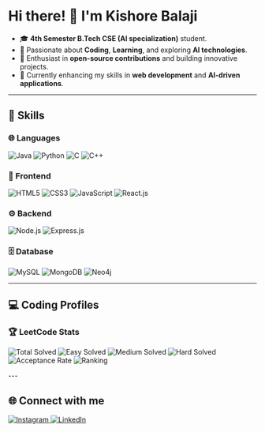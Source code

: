# Hi there! 👋 I'm Kishore Balaji  

- 🎓 **4th Semester B.Tech CSE (AI specialization)** student.  
- 👀 Passionate about **Coding**, **Learning**, and exploring **AI technologies**.  
- 🌟 Enthusiast in **open-source contributions** and building innovative projects.  
- 🌱 Currently enhancing my skills in **web development** and **AI-driven applications**.  

---

## 🚀 Skills  

### 🌐 Languages  
<p align="left">  
  <img src="https://img.shields.io/badge/Java-FF6F00?style=for-the-badge&logo=java&logoColor=white" alt="Java" />  
  <img src="https://img.shields.io/badge/Python-3776AB?style=for-the-badge&logo=python&logoColor=white" alt="Python" />  
  <img src="https://img.shields.io/badge/C-00599C?style=for-the-badge&logo=c&logoColor=white" alt="C" />  
  <img src="https://img.shields.io/badge/C++-F34B7D?style=for-the-badge&logo=cplusplus&logoColor=white" alt="C++" />  
</p>  

### 🎨 Frontend  
<p align="left">  
  <img src="https://img.shields.io/badge/HTML5-E34F26?style=for-the-badge&logo=html5&logoColor=white" alt="HTML5" />  
  <img src="https://img.shields.io/badge/CSS3-1572B6?style=for-the-badge&logo=css3&logoColor=white" alt="CSS3" />  
  <img src="https://img.shields.io/badge/JavaScript-F7DF1E?style=for-the-badge&logo=javascript&logoColor=black" alt="JavaScript" />  
  <img src="https://img.shields.io/badge/React.js-61DAFB?style=for-the-badge&logo=react&logoColor=black" alt="React.js" />  
</p>  

### ⚙️ Backend  
<p align="left">  
  <img src="https://img.shields.io/badge/Node.js-339933?style=for-the-badge&logo=nodedotjs&logoColor=white" alt="Node.js" />  
  <img src="https://img.shields.io/badge/Express.js-000000?style=for-the-badge&logo=express&logoColor=white" alt="Express.js" />  
</p>  

### 🗄️ Database  
<p align="left">  
  <img src="https://img.shields.io/badge/MySQL-4479A1?style=for-the-badge&logo=mysql&logoColor=white" alt="MySQL" />  
  <img src="https://img.shields.io/badge/MongoDB-47A248?style=for-the-badge&logo=mongodb&logoColor=white" alt="MongoDB" />  
  <img src="https://img.shields.io/badge/Neo4j-008CC1?style=for-the-badge&logo=neo4j&logoColor=white" alt="Neo4j" />  
</p>  

---

## 💻 Coding Profiles  

### 🏆 LeetCode Stats  
<p align="left">
  <img src="https://img.shields.io/badge/Total%20Solved-42%2F3400-orange?style=for-the-badge" alt="Total Solved" />
  <img src="https://img.shields.io/badge/Easy%20Solved-20%2F845-brightgreen?style=for-the-badge" alt="Easy Solved" />
  <img src="https://img.shields.io/badge/Medium%20Solved-17%2F1773-yellow?style=for-the-badge" alt="Medium Solved" />
  <img src="https://img.shields.io/badge/Hard%20Solved-5%2F782-red?style=for-the-badge" alt="Hard Solved" />
  <img src="https://img.shields.io/badge/Acceptance%20Rate-84.34%25-blue?style=for-the-badge" alt="Acceptance Rate" />
  <img src="https://img.shields.io/badge/Ranking-1964927-lightgrey?style=for-the-badge" alt="Ranking" />
</p>
---

## 🌐 Connect with me  
<p align="left">  
  <a href="https://www.instagram.com/kishore_balaji_03" target="_blank">  
    <img src="https://img.shields.io/badge/Instagram-E4405F?style=for-the-badge&logo=instagram&logoColor=white" alt="Instagram" />  
  </a>  
  <a href="https://www.linkedin.com/in/kishore-balaji-081168292" target="_blank">  
    <img src="https://img.shields.io/badge/LinkedIn-0077B5?style=for-the-badge&logo=linkedin&logoColor=white" alt="LinkedIn" />  
  </a>  
</p>  
